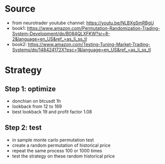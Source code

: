 # Source

- from neurotrader youtube channel: https://youtu.be/NLBXgSmRBgU
- book1: https://www.amazon.com/Permutation-Randomization-Trading-System-Development/dp/B084QLXFKW?sr=8-2&language=en_US&ref_=as_li_ss_tl
- book2: https://www.amazon.com/Testing-Tuning-Market-Trading-Systems/dp/148424172X?psc=1&language=en_US&ref_=as_li_ss_tl

# Strategy

## Step 1: optimize
- donchian on btcusdt 1h
- lookback from 12 to 169
- best lookback 19 and profit factor 1.08

 ## Step 2: test
 - in sample monte carlo permutation test
 - create a random permutation of historical price
 - repeat the same process 100 or 1000 times
 - test the strategy on these random historical price
